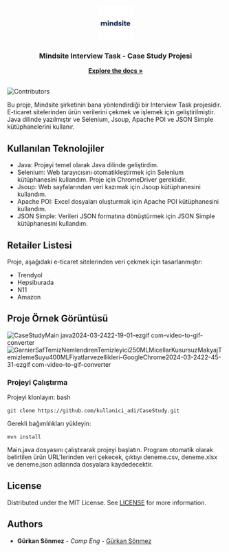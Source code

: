 <br/>
<p align="center">
  <a href="https://github.com/Snmzgrkn/CaseStudy">
    <img src="images/mindsite.png" alt="Logo" width="80" height="80">
  </a>

  <h3 align="center">Mindsite Interview Task - Case Study Projesi
</h3>

  <p align="center">
    <a href="https://github.com/Snmzgrkn/CaseStudy"><strong>Explore the docs »</strong></a>
    <br/>
    <br/>
  </p>
</p>

![Contributors](https://img.shields.io/github/contributors/Snmzgrkn/CaseStudy?color=dark-green) 


Bu proje, Mindsite şirketinin bana yönlendirdiği bir Interview Task projesidir. E-ticaret sitelerinden ürün verilerini çekmek ve işlemek için geliştirilmiştir. Java dilinde yazılmıştır ve Selenium, Jsoup, Apache POI ve JSON Simple kütüphanelerini kullanır.

## Kullanılan Teknolojiler

* Java: Projeyi temel olarak Java dilinde geliştirdim.
* Selenium: Web tarayıcısını otomatikleştirmek için Selenium kütüphanesini kullandım. Proje için ChromeDriver gereklidir.
* Jsoup: Web sayfalarından veri kazımak için Jsoup kütüphanesini kullandım.
* Apache POI: Excel dosyaları oluşturmak için Apache POI kütüphanesini kullandım.
* JSON Simple: Verileri JSON formatına dönüştürmek için JSON Simple kütüphanesini kullandım.

## Retailer Listesi
Proje, aşağıdaki e-ticaret sitelerinden veri çekmek için tasarlanmıştır:

* Trendyol
* Hepsiburada
* N11
* Amazon

## Proje Örnek Görüntüsü
![CaseStudyMain java2024-03-2422-19-01-ezgif com-video-to-gif-converter](https://github.com/Snmzgrkn/CaseStudy/assets/56911478/5ae362c2-6c37-40de-9e3a-15cbf44f71b8)
![GarnierSafTemizNemlendirenTemizleyici250MLMicellarKusursuzMakyajTemizlemeSuyu400MLFiyatlarvezellikleri-GoogleChrome2024-03-2422-45-31-ezgif com-video-to-gif-converter](https://github.com/Snmzgrkn/CaseStudy/assets/56911478/cfd7b0a4-4f38-413c-9ba3-56f79fb3cf5c)



### Projeyi Çalıştırma

Projeyi klonlayın:
bash
```
git clone https://github.com/kullanici_adi/CaseStudy.git
```
Gerekli bağımlılıkları yükleyin:
```
mvn install
```
Main.java dosyasını çalıştırarak projeyi başlatın. Program otomatik olarak belirtilen ürün URL'lerinden veri çekecek, çıktıyı deneme.csv, deneme.xlsx ve deneme.json adlarında dosyalara kaydedecektir.

## License

Distributed under the MIT License. See [LICENSE](https://github.com/Snmzgrkn/CaseStudy/blob/main/LICENSE.md) for more information.

## Authors

* **Gürkan Sönmez** - *Comp Eng* - [Gürkan Sönmez](https://github.com/Snmzgrkn/) 

